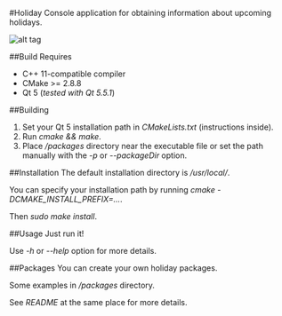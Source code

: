 #Holiday
Console application for obtaining information about upcoming holidays.

![alt tag](http://i.imgur.com/7dOJPJS.jpg?1)


##Build Requires
* C++ 11-compatible compiler
* CMake >= 2.8.8
* Qt 5 (*tested with Qt 5.5.1*)

##Building
1. Set your Qt 5 installation path in *CMakeLists.txt* (instructions inside).
2. Run *cmake && make*.
3. Place */packages* directory near the executable file or set the path manually with the *-p* or *--packageDir* option.

##Installation
The default installation directory is */usr/local/*.

You can specify your installation path by running *cmake -DCMAKE_INSTALL_PREFIX=...*.

Then *sudo make install*.

##Usage
Just run it!

Use *-h* or *--help* option for more details.

##Packages
You can create your own holiday packages.

Some examples in */packages* directory.

See *README* at the same place for more details.
